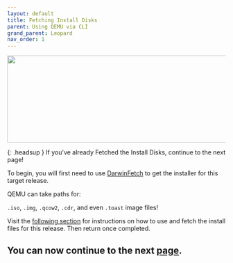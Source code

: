 ```yaml
---
layout: default
title: Fetching Install Disks
parent: Using QEMU via CLI
grand_parent: Leopard
nav_order: 1
---
```


<p align="center">
  <img width="650" height="200" src="../../../../assets/HeaderFetchingInstaller.png">
</p>

{: .headsup }
If you've already Fetched the Install Disks, continue to the next page!

To begin, you will first need to use [DarwinFetch](https://github.com/royalgraphx/DarwinFetch) to get the installer for this target release.

QEMU can take paths for:

``.iso``, ``.img``, ``.qcow2``, ``.cdr``, and even ``.toast`` image files!

Visit the [following section](../../../../infocenter/06-FetchingInstaller/03-PowerPC/00-Introduction/) for instructions on how to use and fetch the install files for this release. Then return once completed.

## You can now continue to the next <a href="../01-MacintoshHD">page</a>.
